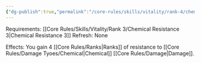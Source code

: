 ```yaml
---
{"dg-publish":true,"permalink":"/core-rules/skills/vitality/rank-4/chemical-resistance-4/"}
---
```


Requirements: [[Core Rules/Skills/Vitality/Rank 3/Chemical Resistance 3\|Chemical Resistance 3]]
Refresh: None

Effects:
You gain 4 [[Core Rules/Ranks\|Ranks]] of resistance to [[Core Rules/Damage Tyoes/Chemical\|Chemical]] [[Core Rules/Damage\|Damage]].



